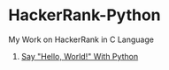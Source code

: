 # HackerRank-Python

My Work on HackerRank in C Language

1. [Say "Hello, World!" With Python](https://github.com/Shad-Sheikh/HackerRank-Python/blob/main/ALL%20PROGRAMS/1_Say%20%22Hello%2C%20World!%22%20With%20Python)
